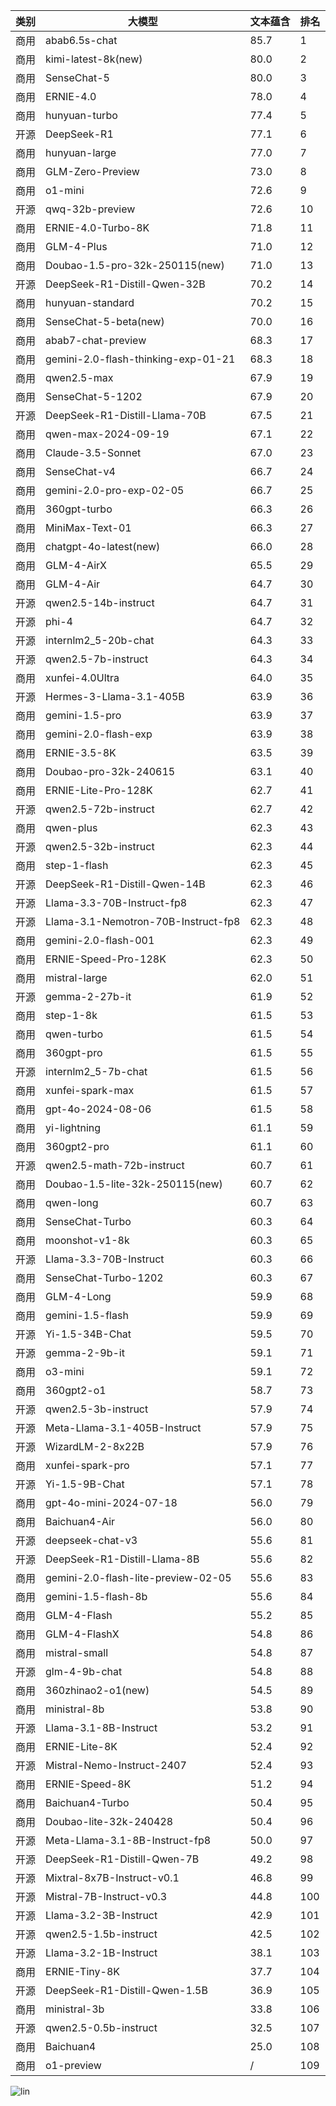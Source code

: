 
| 类别 | 大模型                         | 文本蕴含 | 排名 |
|-----|------------------------------|---------|----|
|商用|abab6.5s-chat|85.7|1|
|商用|kimi-latest-8k(new)|80.0|2|
|商用|SenseChat-5|80.0|3|
|商用|ERNIE-4.0|78.0|4|
|商用|hunyuan-turbo|77.4|5|
|开源|DeepSeek-R1|77.1|6|
|商用|hunyuan-large|77.0|7|
|商用|GLM-Zero-Preview|73.0|8|
|商用|o1-mini|72.6|9|
|开源|qwq-32b-preview|72.6|10|
|商用|ERNIE-4.0-Turbo-8K|71.8|11|
|商用|GLM-4-Plus|71.0|12|
|商用|Doubao-1.5-pro-32k-250115(new)|71.0|13|
|开源|DeepSeek-R1-Distill-Qwen-32B|70.2|14|
|商用|hunyuan-standard|70.2|15|
|商用|SenseChat-5-beta(new)|70.0|16|
|商用|abab7-chat-preview|68.3|17|
|商用|gemini-2.0-flash-thinking-exp-01-21|68.3|18|
|商用|qwen2.5-max|67.9|19|
|商用|SenseChat-5-1202|67.9|20|
|开源|DeepSeek-R1-Distill-Llama-70B|67.5|21|
|商用|qwen-max-2024-09-19|67.1|22|
|商用|Claude-3.5-Sonnet|67.0|23|
|商用|SenseChat-v4|66.7|24|
|商用|gemini-2.0-pro-exp-02-05|66.7|25|
|商用|360gpt-turbo|66.3|26|
|商用|MiniMax-Text-01|66.3|27|
|商用|chatgpt-4o-latest(new)|66.0|28|
|商用|GLM-4-AirX|65.5|29|
|商用|GLM-4-Air|64.7|30|
|开源|qwen2.5-14b-instruct|64.7|31|
|开源|phi-4|64.7|32|
|开源|internlm2_5-20b-chat|64.3|33|
|开源|qwen2.5-7b-instruct|64.3|34|
|商用|xunfei-4.0Ultra|64.0|35|
|开源|Hermes-3-Llama-3.1-405B|63.9|36|
|商用|gemini-1.5-pro|63.9|37|
|商用|gemini-2.0-flash-exp|63.9|38|
|商用|ERNIE-3.5-8K|63.5|39|
|商用|Doubao-pro-32k-240615|63.1|40|
|商用|ERNIE-Lite-Pro-128K|62.7|41|
|开源|qwen2.5-72b-instruct|62.7|42|
|商用|qwen-plus|62.3|43|
|开源|qwen2.5-32b-instruct|62.3|44|
|商用|step-1-flash|62.3|45|
|开源|DeepSeek-R1-Distill-Qwen-14B|62.3|46|
|开源|Llama-3.3-70B-Instruct-fp8|62.3|47|
|开源|Llama-3.1-Nemotron-70B-Instruct-fp8|62.3|48|
|商用|gemini-2.0-flash-001|62.3|49|
|商用|ERNIE-Speed-Pro-128K|62.3|50|
|商用|mistral-large|62.0|51|
|开源|gemma-2-27b-it|61.9|52|
|商用|step-1-8k|61.5|53|
|商用|qwen-turbo|61.5|54|
|商用|360gpt-pro|61.5|55|
|开源|internlm2_5-7b-chat|61.5|56|
|商用|xunfei-spark-max|61.5|57|
|商用|gpt-4o-2024-08-06|61.5|58|
|商用|yi-lightning|61.1|59|
|商用|360gpt2-pro|61.1|60|
|开源|qwen2.5-math-72b-instruct|60.7|61|
|商用|Doubao-1.5-lite-32k-250115(new)|60.7|62|
|商用|qwen-long|60.7|63|
|商用|SenseChat-Turbo|60.3|64|
|商用|moonshot-v1-8k|60.3|65|
|开源|Llama-3.3-70B-Instruct|60.3|66|
|商用|SenseChat-Turbo-1202|60.3|67|
|商用|GLM-4-Long|59.9|68|
|商用|gemini-1.5-flash|59.9|69|
|开源|Yi-1.5-34B-Chat|59.5|70|
|开源|gemma-2-9b-it|59.1|71|
|商用|o3-mini|59.1|72|
|商用|360gpt2-o1|58.7|73|
|开源|qwen2.5-3b-instruct|57.9|74|
|开源|Meta-Llama-3.1-405B-Instruct|57.9|75|
|开源|WizardLM-2-8x22B|57.9|76|
|商用|xunfei-spark-pro|57.1|77|
|开源|Yi-1.5-9B-Chat|57.1|78|
|商用|gpt-4o-mini-2024-07-18|56.0|79|
|商用|Baichuan4-Air|56.0|80|
|开源|deepseek-chat-v3|55.6|81|
|开源|DeepSeek-R1-Distill-Llama-8B|55.6|82|
|商用|gemini-2.0-flash-lite-preview-02-05|55.6|83|
|商用|gemini-1.5-flash-8b|55.6|84|
|商用|GLM-4-Flash|55.2|85|
|商用|GLM-4-FlashX|54.8|86|
|商用|mistral-small|54.8|87|
|开源|glm-4-9b-chat|54.8|88|
|商用|360zhinao2-o1(new)|54.5|89|
|商用|ministral-8b|53.8|90|
|开源|Llama-3.1-8B-Instruct|53.2|91|
|商用|ERNIE-Lite-8K|52.4|92|
|开源|Mistral-Nemo-Instruct-2407|52.4|93|
|商用|ERNIE-Speed-8K|51.2|94|
|商用|Baichuan4-Turbo|50.4|95|
|商用|Doubao-lite-32k-240428|50.4|96|
|开源|Meta-Llama-3.1-8B-Instruct-fp8|50.0|97|
|开源|DeepSeek-R1-Distill-Qwen-7B|49.2|98|
|开源|Mixtral-8x7B-Instruct-v0.1|46.8|99|
|开源|Mistral-7B-Instruct-v0.3|44.8|100|
|开源|Llama-3.2-3B-Instruct|42.9|101|
|开源|qwen2.5-1.5b-instruct|42.5|102|
|开源|Llama-3.2-1B-Instruct|38.1|103|
|商用|ERNIE-Tiny-8K|37.7|104|
|开源|DeepSeek-R1-Distill-Qwen-1.5B|36.9|105|
|商用|ministral-3b|33.8|106|
|开源|qwen2.5-0.5b-instruct|32.5|107|
|商用|Baichuan4|25.0|108|
|商用|o1-preview|/|109|


![lin](../pic/textEntail.png)
